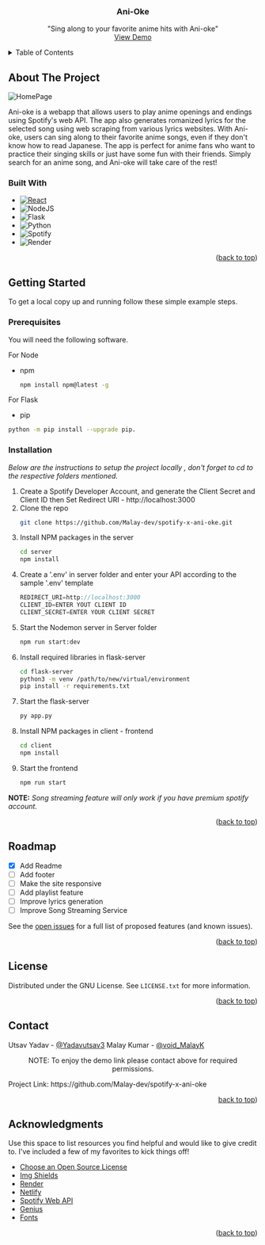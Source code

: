 <!-- PROJECT SHIELDS -->
<!--
*** I'm using markdown "reference style" links for readability.
*** Reference links are enclosed in brackets [ ] instead of parentheses ( ).
*** See the bottom of this document for the declaration of the reference variables
*** for contributors-url, forks-url, etc. This is an optional, concise syntax you may use.
*** https://www.markdownguide.org/basic-syntax/#reference-style-links
-->
<!-- PROJECT LOGO -->
<br />
<div align="center">
  <a href="https://github.com/utsav82/Bollywood-Back">
  </a>

  <h3 align="center">Ani-Oke</h3>

  <p align="center">
    "Sing along to your favorite anime hits with Ani-oke"
    <br />
    <a href="https://ani-oke.netlify.app/">View Demo</a>
  </p>
</div>

<!-- TABLE OF CONTENTS -->
<details>
  <summary>Table of Contents</summary>
  <ol>
    <li>
      <a href="#about-the-project">About The Project</a>
      <ul>
        <li><a href="#built-with">Built With</a></li>
      </ul>
    </li>
    <li>
      <a href="#getting-started">Getting Started</a>
      <ul>
        <li><a href="#prerequisites">Prerequisites</a></li>
        <li><a href="#installation">Installation</a></li>
      </ul>
    </li>
    <li><a href="#usage">Usage</a></li>
    <li><a href="#roadmap">Roadmap</a></li>
    <li><a href="#license">License</a></li>
    <li><a href="#contact">Contact</a></li>
    <li><a href="#acknowledgments">Acknowledgments</a></li>
  </ol>
</details>

<!-- ABOUT THE PROJECT -->

## About The Project

![HomePage](https://user-images.githubusercontent.com/91375797/211187775-c71affca-5eac-4764-bfb1-a905227b7026.png)

Ani-oke is a webapp that allows users to play anime openings and endings using Spotify's web API. The app also generates romanized lyrics for the selected song using web scraping from various lyrics websites. With Ani-oke, users can sing along to their favorite anime songs, even if they don't know how to read Japanese. The app is perfect for anime fans who want to practice their singing skills or just have some fun with their friends. Simply search for an anime song, and Ani-oke will take care of the rest!

### Built With

- [![React][react.js]][react-url]
- ![NodeJS](https://img.shields.io/badge/node.js-6DA55F?style=for-the-badge&logo=node.js&logoColor=white)
- ![Flask](https://img.shields.io/badge/flask-%23000.svg?style=for-the-badge&logo=flask&logoColor=white)
- ![Python](https://img.shields.io/badge/python-3670A0?style=for-the-badge&logo=python&logoColor=ffdd54)
- ![Spotify](https://img.shields.io/badge/Spotify-1ED760?style=for-the-badge&logo=spotify&logoColor=white)
- ![Render](https://img.shields.io/badge/Render-%46E3B7.svg?style=for-the-badge&logo=render&logoColor=white)

<p align="right">(<a href="#readme-top">back to top</a>)</p>

<!-- GETTING STARTED -->

## Getting Started

To get a local copy up and running follow these simple example steps.

### Prerequisites

You will need the following software.

For Node
- npm
  ```sh
  npm install npm@latest -g
  ```
For Flask
- pip
```sh
python -m pip install --upgrade pip.
```
### Installation

_Below are the instructions to setup the project locally , don't forget to cd to the respective folders mentioned._

1. Create a Spotify Developer Account, and generate the Client Secret and Client ID then Set Redirect URI - http://localhost:3000
2. Clone the repo
   ```sh
   git clone https://github.com/Malay-dev/spotify-x-ani-oke.git
   ```
3. Install NPM packages in the server
   ```sh
   cd server
   npm install
   ```
4. Create a '.env' in server folder and enter your API according to the sample '.env' template
   ```js
   REDIRECT_URI=http://localhost:3000
   CLIENT_ID=ENTER YOUT CLIENT ID
   CLIENT_SECRET=ENTER YOUR CLIENT SECRET
   ```
5. Start the Nodemon server in Server folder
   ```sh
   npm run start:dev
   ```
6. Install required libraries in flask-server
    ```sh
   cd flask-server
   python3 -m venv /path/to/new/virtual/environment
   pip install -r requirements.txt
   ```
7. Start the flask-server
   ```sh
   py app.py
   ```
8. Install NPM packages in client - frontend
   ```sh
   cd client
   npm install
   ```
9. Start the frontend
   ```sh
   npm run start
   ```
**NOTE:** _Song streaming feature will only work if you have premium spotify account._
<p align="right">(<a href="#readme-top">back to top</a>)</p>

<!-- ROADMAP -->

## Roadmap

- [x] Add Readme
- [ ] Add footer
- [ ] Make the site responsive
- [ ] Add playlist feature
- [ ] Improve lyrics generation
- [ ] Improve Song Streaming Service

See the [open issues](https://github.com/Malay-dev/spotify-x-ani-oke/issues) for a full list of proposed features (and known issues).

<p align="right">(<a href="#readme-top">back to top</a>)</p>

<!-- CONTRIBUTING -->


<!-- LICENSE -->

## License

Distributed under the GNU License. See `LICENSE.txt` for more information.

<p align="right">(<a href="#readme-top">back to top</a>)</p>

<!-- CONTACT -->

## Contact

Utsav Yadav - [@Yadavutsav3](https://twitter.com/Yadavutsav3)
Malay Kumar - [@void_MalayK](https://twitter.com/void_MalayK)
<p align="center">NOTE: To enjoy the demo link please contact above for required permissions.</p>
Project Link: https://github.com/Malay-dev/spotify-x-ani-oke

<p align="right"><a href="#readme-top">back to top</a>)</p>

<!-- ACKNOWLEDGMENTS -->

## Acknowledgments

Use this space to list resources you find helpful and would like to give credit to. I've included a few of my favorites to kick things off!

- [Choose an Open Source License](https://choosealicense.com)
- [Img Shields](https://shields.io)
- [Render](https://render.com/)
- [Netlify](https://www.netlify.com/)
- [Spotify Web API](https://developer.spotify.com/)
- [Genius](https://genius.com/)
- [Fonts](https://fonts.google.com/about)

<p align="right">(<a href="#readme-top">back to top</a>)</p>

<!-- MARKDOWN LINKS & IMAGES -->
<!-- https://www.markdownguide.org/basic-syntax/#reference-style-links -->

[contributors-shield]: https://img.shields.io/github/contributors/utsav82/Bollywood-Back.svg?style=for-the-badge
[contributors-url]: https://github.com/utsav82/Bollywood-Back/graphs/contributors
[stars-shield]: https://img.shields.io/github/stars/utsav82/Bollywood-Back.svg?style=for-the-badge
[stars-url]: https://github.com/othneildrew/utsav82/Bollywood-Back
[forks-shield]: https://img.shields.io/github/forks/utsav82/Bollywood-Back.svg?style=for-the-badge
[forks-url]: https://github.com/utsav82/Bollywood-Back/network/members
[license-shield]: https://img.shields.io/github/license/utsav82/Bollywood-Back.svg?style=for-the-badge
[license-url]: https://github.com/utsav82/Bollywood-Back/blob/master/LICENSE.txt
[react.js]: https://img.shields.io/badge/React-20232A?style=for-the-badge&logo=react&logoColor=61DAFB
[react-url]: https://reactjs.org/
[node.js]: https://img.shields.io/badge/React-20232A?style=for-the-badge&logo=react&logoColor=61DAFB
[react-url]: https://reactjs.org/
